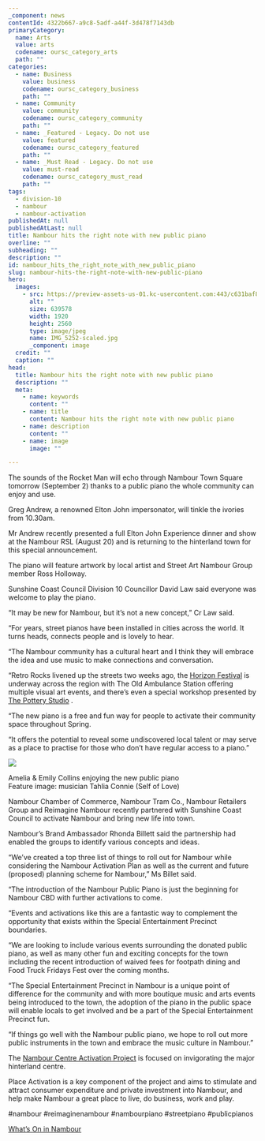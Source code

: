 ```yaml
---
_component: news
contentId: 4322b667-a9c8-5adf-a44f-3d478f7143db
primaryCategory:
  name: Arts
  value: arts
  codename: oursc_category_arts
  path: ""
categories:
  - name: Business
    value: business
    codename: oursc_category_business
    path: ""
  - name: Community
    value: community
    codename: oursc_category_community
    path: ""
  - name: _Featured - Legacy. Do not use
    value: featured
    codename: oursc_category_featured
    path: ""
  - name: _Must Read - Legacy. Do not use
    value: must-read
    codename: oursc_category_must_read
    path: ""
tags:
  - division-10
  - nambour
  - nambour-activation
publishedAt: null
publishedAtLast: null
title: Nambour hits the right note with new public piano
overline: ""
subheading: ""
description: ""
id: nambour_hits_the_right_note_with_new_public_piano
slug: nambour-hits-the-right-note-with-new-public-piano
hero:
  images:
    - src: https://preview-assets-us-01.kc-usercontent.com:443/c631baf8-1b46-001f-580c-d0001b68b4a8/4d0652e7-74cc-48bb-80ec-a717dbaf150d/IMG_5252-scaled.jpg
      alt: ""
      size: 639578
      width: 1920
      height: 2560
      type: image/jpeg
      name: IMG_5252-scaled.jpg
      _component: image
  credit: ""
  caption: ""
head:
  title: Nambour hits the right note with new public piano
  description: ""
  meta:
    - name: keywords
      content: ""
    - name: title
      content: Nambour hits the right note with new public piano
    - name: description
      content: ""
    - name: image
      image: ""

---
```

The sounds of the Rocket Man will echo through Nambour Town Square tomorrow (September 2) thanks to a public piano the whole community can enjoy and use.

Greg Andrew, a renowned Elton John impersonator, will tinkle the ivories from 10.30am.

Mr Andrew recently presented a full Elton John Experience dinner and show at the Nambour RSL (August 20) and is returning to the hinterland town for this special announcement.

The piano will feature artwork by local artist and Street Art Nambour Group member Ross Holloway.

Sunshine Coast Council Division 10 Councillor David Law said everyone was welcome to play the piano.

“It may be new for Nambour, but it’s not a new concept,” Cr Law said.

“For years, street pianos have been installed in cities across the world. It turns heads, connects people and is lovely to hear.

“The Nambour community has a cultural heart and I think they will embrace the idea and use music to make connections and conversation.

“Retro Rocks livened up the streets two weeks ago, the [Horizon Festival](https://www.horizonfestival.com.au/whats-on/)
&#x20;is underway across the region with The Old Ambulance Station offering multiple visual art events, and there’s even a special workshop presented by [The Pottery Studio](https://www.horizonfestival.com.au/event/clay-with-robert-natoli/)
.

“The new piano is a free and fun way for people to activate their community space throughout Spring.

“It offers the potential to reveal some undiscovered local talent or may serve as a place to practise for those who don’t have regular access to a piano.”

![](https://preview-assets-us-01.kc-usercontent.com:443/c631baf8-1b46-001f-580c-d0001b68b4a8/57920628-1720-43c2-baa5-1585130ed96e/IMG_3643-768x1024.jpg)

Amelia & Emily Collins enjoying the new public piano\
Feature image: musician Tahlia Connie (Self of Love)

Nambour Chamber of Commerce, Nambour Tram Co., Nambour Retailers Group and Reimagine Nambour recently partnered with Sunshine Coast Council to activate Nambour and bring new life into town.  

Nambour’s Brand Ambassador Rhonda Billett said the partnership had enabled the groups to identify various concepts and ideas.

“We’ve created a top three list of things to roll out for Nambour while considering the Nambour Activation Plan as well as the current and future (proposed) planning scheme for Nambour,” Ms Billet said.

“The introduction of the Nambour Public Piano is just the beginning for Nambour CBD with further activations to come.

“Events and activations like this are a fantastic way to complement the opportunity that exists within the Special Entertainment Precinct boundaries.

“We are looking to include various events surrounding the donated public piano, as well as many other fun and exciting concepts for the town including the recent introduction of waived fees for footpath dining and Food Truck Fridays Fest over the coming months.

“The Special Entertainment Precinct in Nambour is a unique point of difference for the community and with more boutique music and arts events being introduced to the town, the adoption of the piano in the public space will enable locals to get involved and be a part of the Special Entertainment Precinct fun. 

“If things go well with the Nambour public piano, we hope to roll out more public instruments in the town and embrace the music culture in Nambour.”

The [Nambour Centre Activation Project](https://www.sunshinecoast.qld.gov.au/Council/Planning-and-Projects/Major-Regional-Projects/Nambour-Centre-Activation-Project)
&#x20;is focused on invigorating the major hinterland centre.

Place Activation is a key component of the project and aims to stimulate and attract consumer expenditure and private investment into Nambour, and help make Nambour a great place to live, do business, work and play.

\#nambour #reimaginenambour #nambourpiano #streetpiano #publicpianos

[What’s On in Nambour](https://events.sunshinecoast.qld.gov.au/search-results/all/none/none/-26.6249/152.9576/10/4560/qld/nambour/date/all/none/none/false/1)
